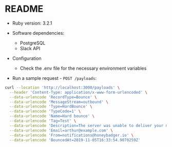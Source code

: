 # README

* Ruby version: 3.2.1

* Software dependencies:
  * PostgreSQL
  * Slack API

* Configuration
  * Check the .env file for the necessary environment variables

* Run a sample request - `POST /payloads`:

```bash
curl --location 'http://localhost:3000/payloads' \
  --header 'Content-Type: application/x-www-form-urlencoded' \
  --data-urlencode 'RecordType=Bounce' \
  --data-urlencode 'MessageStream=outbound' \
  --data-urlencode 'Type=HardBounce' \
  --data-urlencode 'TypeCode=1' \
  --data-urlencode 'Name=Hard bounce' \
  --data-urlencode 'Tag=Test' \
  --data-urlencode 'Description=The server was unable to deliver your message (ex: unknown user, mailbox not found).' \
  --data-urlencode 'Email=arthur@example.com' \
  --data-urlencode 'From=notifications@honeybadger.io' \
  --data-urlencode 'BouncedAt=2019-11-05T16:33:54.9070259Z'
```
